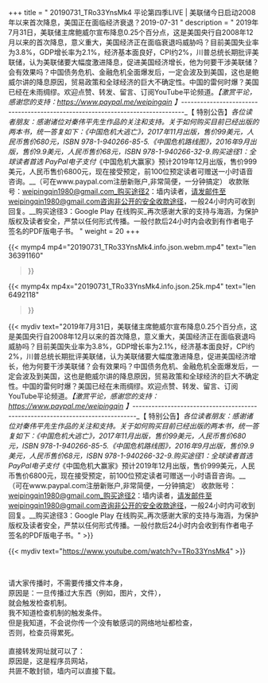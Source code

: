 +++
title = " 20190731_TRo33YnsMk4 平论第四季LIVE | 美联储今日启动2008年以来首次降息，美国正在面临经济衰退？2019-07-31 "
description = " 2019年7月31日，美联储主席鲍威尔宣布降息0.25个百分点，这是美国央行自2008年12月以来的首次降息，意义重大，美国经济正在面临衰退吗威胁吗？目前美国失业率为3.8%，GDP增长率为2.1%，经济基本面良好，CPI约2%，川普总统长期批评美联储，认为美联储要大幅度激进降息，促进美国经济增长，他为何要干涉美联储？会有效果吗？中国债务危机、金融危机全面爆发后，一定会波及到美国，这也是鲍威尔讲的降息原因，贸易政策和全球经济的巨大不确定性。中国的雷何时爆？美国已经在未雨绸缪。欢迎点赞、转发、留言、订阅YouTube平论频道。_【激赏平论，感谢您的支持：https://www.paypal.me/weipingqin 】_-------------------------------------------------------------------------------_【 特别公告】_各位读者朋友：_感谢诸位对秦伟平先生作品的关注和支持。_关于如何购买目前已经出版的两本书，统一答复如下：_《中国危机大逃亡》，2017年11月出版，售价99美元，人民币售价680元，ISBN 978-1-940266-85-5._《中国危机路线图》，2016年9月出版，售价9.9美元，人民币售价68元，ISBN 978-1-940266-32-9._购买途径1：全球读者首选 PayPal电子支付__《中国危机大赢家》预计2019年12月出版，售价999美元，人民币售价6800元，现在接受预定，前100位预定读者可赠送一小时语音咨询。__（可在www.paypal.com注册新账户,非常简便，一分钟搞定）     收款账号：weipingqin1980@gmail.com_购买途径2：墙内读者，请发邮件至weipingqin1980@gmail.com咨询非公开的安全收款途径，一般24小时内可收到回复。__购买途径3：Google Play 在线购买_再次感谢大家的支持与海涵，为保护版权及读者安全，严禁以任何形式传播。一般付款后24小时内会收到有作者电子签名的PDF版电子书。 "
weight = 20
+++

{{< mymp4 mp4="20190731_TRo33YnsMk4.info.json.webm.mp4" 
text="len 36391160"
>}}

{{< mymp4x  mp4x="20190731_TRo33YnsMk4.info.json.25k.mp4"
text="len 6492118"
>}}


{{< mydiv text="2019年7月31日，美联储主席鲍威尔宣布降息0.25个百分点，这是美国央行自2008年12月以来的首次降息，意义重大，美国经济正在面临衰退吗威胁吗？目前美国失业率为3.8%，GDP增长率为2.1%，经济基本面良好，CPI约2%，川普总统长期批评美联储，认为美联储要大幅度激进降息，促进美国经济增长，他为何要干涉美联储？会有效果吗？中国债务危机、金融危机全面爆发后，一定会波及到美国，这也是鲍威尔讲的降息原因，贸易政策和全球经济的巨大不确定性。中国的雷何时爆？美国已经在未雨绸缪。欢迎点赞、转发、留言、订阅YouTube平论频道。_【激赏平论，感谢您的支持：https://www.paypal.me/weipingqin 】_-------------------------------------------------------------------------------_【 特别公告】_各位读者朋友：_感谢诸位对秦伟平先生作品的关注和支持。_关于如何购买目前已经出版的两本书，统一答复如下：_《中国危机大逃亡》，2017年11月出版，售价99美元，人民币售价680元，ISBN 978-1-940266-85-5._《中国危机路线图》，2016年9月出版，售价9.9美元，人民币售价68元，ISBN 978-1-940266-32-9._购买途径1：全球读者首选 PayPal电子支付__《中国危机大赢家》预计2019年12月出版，售价999美元，人民币售价6800元，现在接受预定，前100位预定读者可赠送一小时语音咨询。__（可在www.paypal.com注册新账户,非常简便，一分钟搞定）     收款账号：weipingqin1980@gmail.com_购买途径2：墙内读者，请发邮件至weipingqin1980@gmail.com咨询非公开的安全收款途径，一般24小时内可收到回复。__购买途径3：Google Play 在线购买_再次感谢大家的支持与海涵，为保护版权及读者安全，严禁以任何形式传播。一般付款后24小时内会收到有作者电子签名的PDF版电子书。" >}}
<br>

{{< mydiv text="https://www.youtube.com/watch?v=TRo33YnsMk4" >}}


<br>

请大家传播时，不需要传播文件本身，<br>
原因是：一旦传播过大东西（例如，图片，文件），<br>
就会触发检查机制。<br>
我不知道检查机制的触发条件。<br>
但是我知道，不会说你传一个没有敏感词的网络地址都检查，<br>
否则，检查员得累死。<br><br>
直接转发网址就可以了：<br>
原因是，这是程序员网站，<br>
共匪不敢封锁，墙内可以直接下载。


